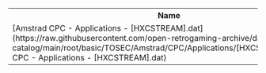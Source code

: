 <table>
<tr><th>Name</th><th>Size</th></tr>
<tr><td>
[Amstrad CPC - Applications - [HXCSTREAM].dat](https://raw.githubusercontent.com/open-retrogaming-archive/dat-catalog/main/root/basic/TOSEC/Amstrad/CPC/Applications/[HXCSTREAM]/Amstrad CPC - Applications - [HXCSTREAM].dat)
</td><td>41938</td></tr>
</table>
